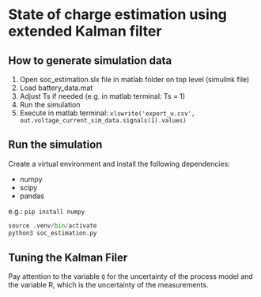 # State of charge estimation using extended Kalman filter


## How to generate simulation data

1. Open soc_estimation.slx file in matlab folder on top level (simulink file)
2. Load battery_data.mat
3. Adjust Ts if needed (e.g. in matlab terminal: Ts = 1)
4. Run the simulation
5. Execute in matlab terminal:  `xlswrite('export_u.csv', out.voltage_current_sim_data.signals(1).values)` 


## Run the simulation

Create a virtual environment and install the following dependencies:
- numpy
- scipy
- pandas

e.g.: `pip install numpy`

```py
source .venv/bin/activate
python3 soc_estimation.py
```


## Tuning the Kalman Filer

Pay attention to the variable `Q` for the uncertainty of the process model
and the variable R, which is the uncertainty of the measurements.
